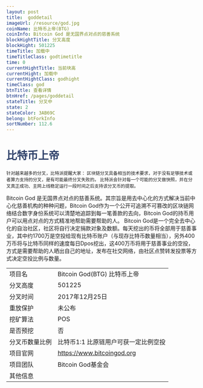 ```yaml
---
layout: post
title:  goddetail
imageUrl: /resource/god.jpg
coinName: 比特币上帝(BTG)
coinInfo: Bitcoin God 是无国界点对点的慈善系统
blockHightTitle: 分叉高度
blockHight: 501225
timeTitle: 加载中
timeTitleClass: godtimetitle
time: 0
currentHightTitle: 当前块高
currentHight: 加载中
currentHightClass: godhight
timeClass: god
btnTitle: 查看详情
btnHref: /pages/goddetail
stateTitle: 分叉中
state: 2
stateColor: 3AB69C
belong: btForkInfo
sortNumber: 112.6
---
```

<h1 style="color: #2F416A">比特币上帝</h1>
<small>针对越来越多的分叉，比特派提醒大家：
       区块链分叉具备相当的技术要求，对于没有足够技术或者算力支持的分叉，是有可能最终分叉失败的。
       比特派会针对每一个可能的分叉做快照，并在分叉真正成功、主网上线稳定运行一段时间之后支持该分叉币的提取。
</small>
<p>Bitcoin God 是无国界点对点的慈善系统。其宗旨是用去中心化的方式解决当前中心化慈善机构的种种问题，Bitcoin God作为一个公开可追溯不可篡改的区块链网络结合数字身份系统可以清楚地追踪到每一笔善款的去向，Bitcoin God的持币用户可以用点对点的方式精准地帮助需要帮助的人。 Bitcoin God是一个完全去中心化的自治社区，社区将自行决定捐款对象及数额。每天挖出的币将全部用于慈善事业，其中约1700万是空投给现有比特币账户（与现存比特币数量相当），另外400万币将与比特币同样的速度每日Dpos挖出，这400万币将用于慈善事业的空投，方式是需要帮助的人晒出自己的地址，发布在社交网络，由社区点赞转发投票等方式决定空投比例与数量。
</p>
<table class="center">
  <tbody>
    <tr>
        <td class="tablehalf">项目名</td>
        <td class="tablehalf">Bitcoin God(BTG) 比特币上帝</td>
    </tr>
    <tr>
        <td>分叉高度</td>
        <td>501225</td>
    </tr>
    <tr>
        <td>分叉时间</td>
        <td>2017年12月25日</td>
    </tr>
    <tr>
        <td>重放保护</td>
        <td>未公布</td>
    </tr>
    <tr>
        <td>挖矿算法</td>
        <td>POS</td>
    </tr>
    <tr>
        <td>是否预挖</td>
        <td>否</td>
    </tr>
    <tr>
        <td>分叉币数量比例</td>
        <td>比特币1:1 比原链用户可获一定比例空投</td>
    </tr>
    <tr>
        <td>项目官网</td>
        <td><a href="https://www.bitcoingod.org/" target="_blank">https://www.bitcoingod.org</a></td>
    </tr>
    <tr>
        <td>项目团队</td>
        <td>Bitcoin God基金会</td>
    </tr>
    <tr>
        <td>其他信息</td>
        <td></td>
    </tr>
  </tbody>
</table>